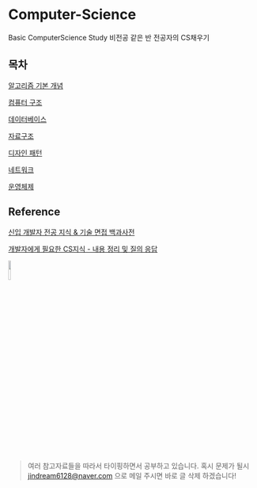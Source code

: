 # Computer-Science
Basic ComputerScience Study
비전공 같은 반 전공자의 CS채우기

## 목차
[알고리즘 기본 개념](https://github.com/jindream6128/Computer-Science/tree/main/Algorithm%20Basic%20Concept(%EC%95%8C%EA%B3%A0%EB%A6%AC%EC%A6%98%20%EA%B8%B0%EB%B3%B8%20%EA%B0%9C%EB%85%90))

[컴퓨터 구조](https://github.com/jindream6128/Computer-Science/tree/main/Computer%20Archiecture(%EC%BB%B4%ED%93%A8%ED%84%B0%EA%B5%AC%EC%A1%B0))

[데이터베이스](https://github.com/jindream6128/Computer-Science/tree/main/Data%20Base(%EB%8D%B0%EC%9D%B4%ED%84%B0%EB%B2%A0%EC%9D%B4%EC%8A%A4))

[자료구조](https://github.com/jindream6128/Computer-Science/tree/main/Data%20Structure(%EC%9E%90%EB%A3%8C%20%EA%B5%AC%EC%A1%B0))

[디자인 패턴](https://github.com/jindream6128/Computer-Science/tree/main/Desgin%20pattern(%EB%94%94%EC%9E%90%EC%9D%B8%20%ED%8C%A8%ED%84%B4))

[네트워크](https://github.com/jindream6128/Computer-Science/tree/main/Network(%EB%84%A4%ED%8A%B8%EC%9B%8C%ED%81%AC))

[운영체제](https://github.com/jindream6128/Computer-Science/tree/main/Operating%20system(%EC%9A%B4%EC%98%81%EC%B2%B4%EC%A0%9C))

## Reference

[신입 개발자 전공 지식 & 기술 면접 백과사전](https://github.com/jindream6128/tech-interview-for-developer)

[개발자에게 필요한 CS지식 - 내용 정리 및 질의 응답](https://github.com/jindream6128/Tech_interview)

<img src="https://gimg.gilbut.co.kr/book/BN003386/rn_view_BN003386.jpg" width="10%" height="10%">


> 여러 참고자료들을 따라서 타이핑하면서 공부하고 있습니다.
혹시 문제가 될시 jindream6128@naver.com 으로 메일 주시면 바로 글 삭제 하겠습니다!

